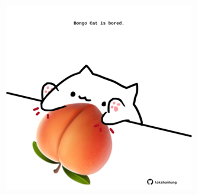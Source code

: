 <!-- built at 14/10/2023, 07:00:57 UTC -->
<p align="center">
  <img width="500" height="500" src="./ReadmeImage.svg">
</p>
